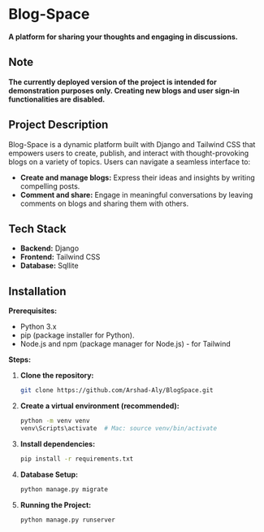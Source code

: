 # Blog-Space

**A platform for sharing your thoughts and engaging in discussions.**

## Note

**The currently deployed version of the project is intended for demonstration purposes only. Creating new blogs and user sign-in functionalities are disabled.**

## Project Description

Blog-Space is a dynamic platform built with Django and Tailwind CSS that empowers users to create, publish, and interact with thought-provoking blogs on a variety of topics. Users can navigate a seamless interface to:

* **Create and manage blogs:** Express their ideas and insights by writing compelling posts.
* **Comment and share:** Engage in meaningful conversations by leaving comments on blogs and sharing them with others.

## Tech Stack

* **Backend:** Django
* **Frontend:** Tailwind CSS
* **Database:** Sqllite

## Installation

**Prerequisites:**

* Python 3.x 
* pip (package installer for Python).
* Node.js and npm (package manager for Node.js) - for Tailwind

**Steps:**

1. **Clone the repository:**

   ```bash
   git clone https://github.com/Arshad-Aly/BlogSpace.git

2. **Create a virtual environment (recommended):**

   ```bash
   python -m venv venv
   venv\Scripts\activate  # Mac: source venv/bin/activate
   
3. **Install dependencies:**

   ```bash
   pip install -r requirements.txt

4. **Database Setup:**

   ```bash
   python manage.py migrate

5. **Running the Project:**

   ```bash
   python manage.py runserver
      
   
   
